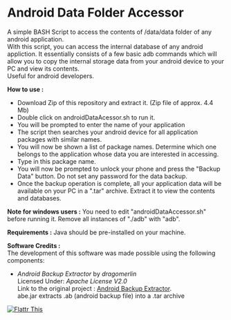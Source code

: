 Android Data Folder Accessor
============================

A simple BASH Script to access the contents of /data/data folder of any android application.  
With this script, you can access the internal database of any android appliction. It essentially consists of a few basic adb commands which will allow you to copy the internal storage data from your android device to your PC and view its contents.  
Useful for android developers.

**How to use :**
- Download Zip of this repository and extract it. (Zip file of approx. 4.4 Mb)
- Double click on androidDataAcessor.sh to run it.
- You will be prompted to enter the name of your application
- The script then searches your android device for all application packages with similar names.
- You will now be shown a list of package names. Determine which one belongs to the application whose data you are interested in accessing.
- Type in this package name.
- You will now be prompted to unlock your phone and press the "Backup Data" button. Do not set any password for the data backup.
- Once the backup operation is complete, all your application data will be available on your PC in a ".tar" archive. Extract it to view the contents and databases.

**Note for windows users :** You need to edit "androidDataAccessor.sh" before running it. Remove all instances of "./adb" with "adb".

**Requirements :** Java should be pre-installed on your machine.

**Software Credits :**  
The development of this software was made possible using the following components:

- *Android Backup Extractor* by *dragomerlin*   
Licensed Under: *Apache License V2.0*  
Link to the original project : [Android Backup Extractor](http://sourceforge.net/projects/adbextractor/).  
abe.jar extracts .ab (android backup file) into a .tar archive


[![Flattr This](https://api.flattr.com/button/flattr-badge-large.png)](https://https://flattr.com/submit/auto?user_id=umangmathur&url=https%3A%2F%2Fgithub.com%2Fumangmathur92%2Fandroid-data-folder-accessor)
